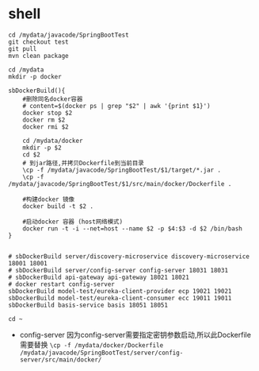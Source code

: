 # shell
```
cd /mydata/javacode/SpringBootTest
git checkout test
git pull
mvn clean package

cd /mydata
mkdir -p docker

sbDockerBuild(){
	#删除同名docker容器
	# content=$(docker ps | grep "$2" | awk '{print $1}')
	docker stop $2
	docker rm $2
	docker rmi $2

    cd /mydata/docker
    mkdir -p $2
    cd $2
	# 到jar路径,并拷贝Dockerfile到当前目录
	\cp -f /mydata/javacode/SpringBootTest/$1/target/*.jar .
	\cp -f /mydata/javacode/SpringBootTest/$1/src/main/docker/Dockerfile .

	#构建docker 镜像
	docker build -t $2 .

	#启动docker 容器 (host网络模式)
	docker run -t -i --net=host --name $2 -p $4:$3 -d $2 /bin/bash
}


# sbDockerBuild server/discovery-microservice discovery-microservice 18001 18001
# sbDockerBuild server/config-server config-server 18031 18031
# sbDockerBuild api-gateway api-gateway 18021 18021
# docker restart config-server
sbDockerBuild model-test/eureka-client-provider ecp 19021 19021
sbDockerBuild model-test/eureka-client-consumer ecc 19011 19011
sbDockerBuild basis-service basis 18051 18051

cd ~
```

- config-server
因为config-server需要指定密钥参数启动,所以此Dockerfile需要替换
`\cp -f /mydata/docker/Dockerfile /mydata/javacode/SpringBootTest/server/config-server/src/main/docker/`